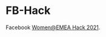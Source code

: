 # FB-Hack
Facebook [Women@EMEA Hack 2021](https://www.facebook.com/codingcompetitions/fb-hack/2021/women-emea-hack).
